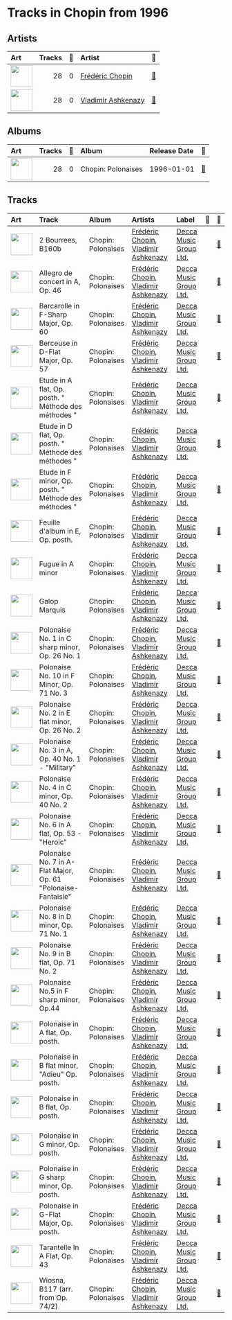# Tracks in Chopin from 1996

## Artists

| Art | Tracks | 💚 | Artist | 🔗 |
|:---|---:|---:|:---|:---|
| <img src="https://i.scdn.co/image/ab6761610000e5ebe55372097569b7b56b439365" alt="" width="50" /> | 28 | 0 | [Frédéric Chopin](../../artists/fr_d_ric_chopin/overview.md) | [🔗](https://open.spotify.com/artist/7y97mc3bZRFXzT2szRM4L4) |
| <img src="https://i.scdn.co/image/ab6761610000e5eba5a4a932f73faefc19b4e24f" alt="" width="50" /> | 28 | 0 | [Vladimir Ashkenazy](../../artists/vladimir_ashkenazy/overview.md) | [🔗](https://open.spotify.com/artist/20iZXzMb8LoWXOeca32i82) |

## Albums

| Art | Tracks | 💚 | Album | Release Date | 🔗 |
|:---|---:|---:|:---|:---|:---|
| <img src="https://i.scdn.co/image/ab67616d0000b2734a1bf73a2b9a6387a353a9ef" alt="" width="50" /> | 28 | 0 | Chopin: Polonaises | 1996-01-01 | [🔗](https://open.spotify.com/album/19ofW4fqCAR2uQJKVWw6L6) |

## Tracks

| Art | Track | Album | Artists | Label | 💚 | 🔗 |
|:---|:---|:---|:---|:---|:---|:---|
| <img src="https://i.scdn.co/image/ab67616d0000b2734a1bf73a2b9a6387a353a9ef" alt="" width="50" /> | 2 Bourrees, B160b | Chopin: Polonaises | [Frédéric Chopin](../../artists/fr_d_ric_chopin/overview.md), [Vladimir Ashkenazy](../../artists/vladimir_ashkenazy/overview.md) | [Decca Music Group Ltd.](../../labels/decca_music_group_ltd_) | | [🔗](https://open.spotify.com/track/0NQBcvME4NKAruNFixVDa8) |
| <img src="https://i.scdn.co/image/ab67616d0000b2734a1bf73a2b9a6387a353a9ef" alt="" width="50" /> | Allegro de concert in A, Op. 46 | Chopin: Polonaises | [Frédéric Chopin](../../artists/fr_d_ric_chopin/overview.md), [Vladimir Ashkenazy](../../artists/vladimir_ashkenazy/overview.md) | [Decca Music Group Ltd.](../../labels/decca_music_group_ltd_) | | [🔗](https://open.spotify.com/track/5HYXEEalWgkYTPCphTXRNY) |
| <img src="https://i.scdn.co/image/ab67616d0000b2734a1bf73a2b9a6387a353a9ef" alt="" width="50" /> | Barcarolle in F-Sharp Major, Op. 60 | Chopin: Polonaises | [Frédéric Chopin](../../artists/fr_d_ric_chopin/overview.md), [Vladimir Ashkenazy](../../artists/vladimir_ashkenazy/overview.md) | [Decca Music Group Ltd.](../../labels/decca_music_group_ltd_) | | [🔗](https://open.spotify.com/track/5XYA3OqUUlTwmd68LoRZ41) |
| <img src="https://i.scdn.co/image/ab67616d0000b2734a1bf73a2b9a6387a353a9ef" alt="" width="50" /> | Berceuse in D-Flat Major, Op. 57 | Chopin: Polonaises | [Frédéric Chopin](../../artists/fr_d_ric_chopin/overview.md), [Vladimir Ashkenazy](../../artists/vladimir_ashkenazy/overview.md) | [Decca Music Group Ltd.](../../labels/decca_music_group_ltd_) | | [🔗](https://open.spotify.com/track/5MTSnTHRueOmkRKxZl5cnD) |
| <img src="https://i.scdn.co/image/ab67616d0000b2734a1bf73a2b9a6387a353a9ef" alt="" width="50" /> | Etude in A flat, Op. posth. " Méthode des méthodes " | Chopin: Polonaises | [Frédéric Chopin](../../artists/fr_d_ric_chopin/overview.md), [Vladimir Ashkenazy](../../artists/vladimir_ashkenazy/overview.md) | [Decca Music Group Ltd.](../../labels/decca_music_group_ltd_) | | [🔗](https://open.spotify.com/track/13F1AunNkOPDFNx4qU45Yi) |
| <img src="https://i.scdn.co/image/ab67616d0000b2734a1bf73a2b9a6387a353a9ef" alt="" width="50" /> | Etude in D flat, Op. posth. " Méthode des méthodes " | Chopin: Polonaises | [Frédéric Chopin](../../artists/fr_d_ric_chopin/overview.md), [Vladimir Ashkenazy](../../artists/vladimir_ashkenazy/overview.md) | [Decca Music Group Ltd.](../../labels/decca_music_group_ltd_) | | [🔗](https://open.spotify.com/track/0banlptk443bq1tLPFcy0f) |
| <img src="https://i.scdn.co/image/ab67616d0000b2734a1bf73a2b9a6387a353a9ef" alt="" width="50" /> | Etude in F minor, Op. posth. " Méthode des méthodes " | Chopin: Polonaises | [Frédéric Chopin](../../artists/fr_d_ric_chopin/overview.md), [Vladimir Ashkenazy](../../artists/vladimir_ashkenazy/overview.md) | [Decca Music Group Ltd.](../../labels/decca_music_group_ltd_) | | [🔗](https://open.spotify.com/track/32nPG1lcFo1yMLAvxkqJMI) |
| <img src="https://i.scdn.co/image/ab67616d0000b2734a1bf73a2b9a6387a353a9ef" alt="" width="50" /> | Feuille d'album in E, Op. posth. | Chopin: Polonaises | [Frédéric Chopin](../../artists/fr_d_ric_chopin/overview.md), [Vladimir Ashkenazy](../../artists/vladimir_ashkenazy/overview.md) | [Decca Music Group Ltd.](../../labels/decca_music_group_ltd_) | | [🔗](https://open.spotify.com/track/7kI2IrXahE6gVUIiRmQSLE) |
| <img src="https://i.scdn.co/image/ab67616d0000b2734a1bf73a2b9a6387a353a9ef" alt="" width="50" /> | Fugue in A minor | Chopin: Polonaises | [Frédéric Chopin](../../artists/fr_d_ric_chopin/overview.md), [Vladimir Ashkenazy](../../artists/vladimir_ashkenazy/overview.md) | [Decca Music Group Ltd.](../../labels/decca_music_group_ltd_) | | [🔗](https://open.spotify.com/track/31dHappgsBbViaFb5O26AD) |
| <img src="https://i.scdn.co/image/ab67616d0000b2734a1bf73a2b9a6387a353a9ef" alt="" width="50" /> | Galop Marquis | Chopin: Polonaises | [Frédéric Chopin](../../artists/fr_d_ric_chopin/overview.md), [Vladimir Ashkenazy](../../artists/vladimir_ashkenazy/overview.md) | [Decca Music Group Ltd.](../../labels/decca_music_group_ltd_) | | [🔗](https://open.spotify.com/track/0CeyjRUCfoltQmSTVL1h3M) |
| <img src="https://i.scdn.co/image/ab67616d0000b2734a1bf73a2b9a6387a353a9ef" alt="" width="50" /> | Polonaise No. 1 in C sharp minor, Op. 26 No. 1 | Chopin: Polonaises | [Frédéric Chopin](../../artists/fr_d_ric_chopin/overview.md), [Vladimir Ashkenazy](../../artists/vladimir_ashkenazy/overview.md) | [Decca Music Group Ltd.](../../labels/decca_music_group_ltd_) | | [🔗](https://open.spotify.com/track/1OCezcm1Sy4qHouo4S5pYp) |
| <img src="https://i.scdn.co/image/ab67616d0000b2734a1bf73a2b9a6387a353a9ef" alt="" width="50" /> | Polonaise No. 10 in F Minor, Op. 71 No. 3 | Chopin: Polonaises | [Frédéric Chopin](../../artists/fr_d_ric_chopin/overview.md), [Vladimir Ashkenazy](../../artists/vladimir_ashkenazy/overview.md) | [Decca Music Group Ltd.](../../labels/decca_music_group_ltd_) | | [🔗](https://open.spotify.com/track/4Z1UxWGoY904w8k9mszKM7) |
| <img src="https://i.scdn.co/image/ab67616d0000b2734a1bf73a2b9a6387a353a9ef" alt="" width="50" /> | Polonaise No. 2 in E flat minor, Op. 26 No. 2 | Chopin: Polonaises | [Frédéric Chopin](../../artists/fr_d_ric_chopin/overview.md), [Vladimir Ashkenazy](../../artists/vladimir_ashkenazy/overview.md) | [Decca Music Group Ltd.](../../labels/decca_music_group_ltd_) | | [🔗](https://open.spotify.com/track/3ydVMQUTvpVrF8dZrsl5Ev) |
| <img src="https://i.scdn.co/image/ab67616d0000b2734a1bf73a2b9a6387a353a9ef" alt="" width="50" /> | Polonaise No. 3 in A, Op. 40 No. 1 - "Military" | Chopin: Polonaises | [Frédéric Chopin](../../artists/fr_d_ric_chopin/overview.md), [Vladimir Ashkenazy](../../artists/vladimir_ashkenazy/overview.md) | [Decca Music Group Ltd.](../../labels/decca_music_group_ltd_) | | [🔗](https://open.spotify.com/track/0gVQEJjqUsi90RxWqVbgwh) |
| <img src="https://i.scdn.co/image/ab67616d0000b2734a1bf73a2b9a6387a353a9ef" alt="" width="50" /> | Polonaise No. 4 in C minor, Op. 40 No. 2 | Chopin: Polonaises | [Frédéric Chopin](../../artists/fr_d_ric_chopin/overview.md), [Vladimir Ashkenazy](../../artists/vladimir_ashkenazy/overview.md) | [Decca Music Group Ltd.](../../labels/decca_music_group_ltd_) | | [🔗](https://open.spotify.com/track/2GNjTKljmnTuM1u1JybqWo) |
| <img src="https://i.scdn.co/image/ab67616d0000b2734a1bf73a2b9a6387a353a9ef" alt="" width="50" /> | Polonaise No. 6 in A flat, Op. 53 -"Heroic" | Chopin: Polonaises | [Frédéric Chopin](../../artists/fr_d_ric_chopin/overview.md), [Vladimir Ashkenazy](../../artists/vladimir_ashkenazy/overview.md) | [Decca Music Group Ltd.](../../labels/decca_music_group_ltd_) | | [🔗](https://open.spotify.com/track/3yfUKhwg1Z3EQ9JDuD4IcK) |
| <img src="https://i.scdn.co/image/ab67616d0000b2734a1bf73a2b9a6387a353a9ef" alt="" width="50" /> | Polonaise No. 7 in A-Flat Major, Op. 61 "Polonaise-Fantaisie" | Chopin: Polonaises | [Frédéric Chopin](../../artists/fr_d_ric_chopin/overview.md), [Vladimir Ashkenazy](../../artists/vladimir_ashkenazy/overview.md) | [Decca Music Group Ltd.](../../labels/decca_music_group_ltd_) | | [🔗](https://open.spotify.com/track/6Ww7NRbAZVhujfpzbxDwT1) |
| <img src="https://i.scdn.co/image/ab67616d0000b2734a1bf73a2b9a6387a353a9ef" alt="" width="50" /> | Polonaise No. 8 in D minor, Op. 71 No. 1 | Chopin: Polonaises | [Frédéric Chopin](../../artists/fr_d_ric_chopin/overview.md), [Vladimir Ashkenazy](../../artists/vladimir_ashkenazy/overview.md) | [Decca Music Group Ltd.](../../labels/decca_music_group_ltd_) | | [🔗](https://open.spotify.com/track/6KLB4fl8olgi63Ou1rCk6G) |
| <img src="https://i.scdn.co/image/ab67616d0000b2734a1bf73a2b9a6387a353a9ef" alt="" width="50" /> | Polonaise No. 9 in B flat, Op. 71 No. 2 | Chopin: Polonaises | [Frédéric Chopin](../../artists/fr_d_ric_chopin/overview.md), [Vladimir Ashkenazy](../../artists/vladimir_ashkenazy/overview.md) | [Decca Music Group Ltd.](../../labels/decca_music_group_ltd_) | | [🔗](https://open.spotify.com/track/1Zn73d2gGlicKht8Gy2dEC) |
| <img src="https://i.scdn.co/image/ab67616d0000b2734a1bf73a2b9a6387a353a9ef" alt="" width="50" /> | Polonaise No.5 in F sharp minor, Op.44 | Chopin: Polonaises | [Frédéric Chopin](../../artists/fr_d_ric_chopin/overview.md), [Vladimir Ashkenazy](../../artists/vladimir_ashkenazy/overview.md) | [Decca Music Group Ltd.](../../labels/decca_music_group_ltd_) | | [🔗](https://open.spotify.com/track/2zspeAzgqAGGXCqMRToZA9) |
| <img src="https://i.scdn.co/image/ab67616d0000b2734a1bf73a2b9a6387a353a9ef" alt="" width="50" /> | Polonaise in A flat, Op. posth. | Chopin: Polonaises | [Frédéric Chopin](../../artists/fr_d_ric_chopin/overview.md), [Vladimir Ashkenazy](../../artists/vladimir_ashkenazy/overview.md) | [Decca Music Group Ltd.](../../labels/decca_music_group_ltd_) | | [🔗](https://open.spotify.com/track/5ggAFuPO4UTnwTyQvsXKrH) |
| <img src="https://i.scdn.co/image/ab67616d0000b2734a1bf73a2b9a6387a353a9ef" alt="" width="50" /> | Polonaise in B flat minor, "Adieu" Op. posth. | Chopin: Polonaises | [Frédéric Chopin](../../artists/fr_d_ric_chopin/overview.md), [Vladimir Ashkenazy](../../artists/vladimir_ashkenazy/overview.md) | [Decca Music Group Ltd.](../../labels/decca_music_group_ltd_) | | [🔗](https://open.spotify.com/track/4wSnRMekUb9HNqBVb7n2YB) |
| <img src="https://i.scdn.co/image/ab67616d0000b2734a1bf73a2b9a6387a353a9ef" alt="" width="50" /> | Polonaise in B flat, Op. posth. | Chopin: Polonaises | [Frédéric Chopin](../../artists/fr_d_ric_chopin/overview.md), [Vladimir Ashkenazy](../../artists/vladimir_ashkenazy/overview.md) | [Decca Music Group Ltd.](../../labels/decca_music_group_ltd_) | | [🔗](https://open.spotify.com/track/5deo7Ft5wjFnOHDiW70nID) |
| <img src="https://i.scdn.co/image/ab67616d0000b2734a1bf73a2b9a6387a353a9ef" alt="" width="50" /> | Polonaise in G minor, Op. posth. | Chopin: Polonaises | [Frédéric Chopin](../../artists/fr_d_ric_chopin/overview.md), [Vladimir Ashkenazy](../../artists/vladimir_ashkenazy/overview.md) | [Decca Music Group Ltd.](../../labels/decca_music_group_ltd_) | | [🔗](https://open.spotify.com/track/4JXQYuYn9NLqe9iVVAl21T) |
| <img src="https://i.scdn.co/image/ab67616d0000b2734a1bf73a2b9a6387a353a9ef" alt="" width="50" /> | Polonaise in G sharp minor, Op. posth. | Chopin: Polonaises | [Frédéric Chopin](../../artists/fr_d_ric_chopin/overview.md), [Vladimir Ashkenazy](../../artists/vladimir_ashkenazy/overview.md) | [Decca Music Group Ltd.](../../labels/decca_music_group_ltd_) | | [🔗](https://open.spotify.com/track/5QNMePqrnx2LEGIBnT7gEt) |
| <img src="https://i.scdn.co/image/ab67616d0000b2734a1bf73a2b9a6387a353a9ef" alt="" width="50" /> | Polonaise in G-Flat Major, Op. posth. | Chopin: Polonaises | [Frédéric Chopin](../../artists/fr_d_ric_chopin/overview.md), [Vladimir Ashkenazy](../../artists/vladimir_ashkenazy/overview.md) | [Decca Music Group Ltd.](../../labels/decca_music_group_ltd_) | | [🔗](https://open.spotify.com/track/1K1wiCI72t7woE8VfrJg2K) |
| <img src="https://i.scdn.co/image/ab67616d0000b2734a1bf73a2b9a6387a353a9ef" alt="" width="50" /> | Tarantelle In A Flat, Op. 43 | Chopin: Polonaises | [Frédéric Chopin](../../artists/fr_d_ric_chopin/overview.md), [Vladimir Ashkenazy](../../artists/vladimir_ashkenazy/overview.md) | [Decca Music Group Ltd.](../../labels/decca_music_group_ltd_) | | [🔗](https://open.spotify.com/track/0Dy23NaykLsmz6VM0lUJ9e) |
| <img src="https://i.scdn.co/image/ab67616d0000b2734a1bf73a2b9a6387a353a9ef" alt="" width="50" /> | Wiosna, B117 (arr. from Op. 74/2) | Chopin: Polonaises | [Frédéric Chopin](../../artists/fr_d_ric_chopin/overview.md), [Vladimir Ashkenazy](../../artists/vladimir_ashkenazy/overview.md) | [Decca Music Group Ltd.](../../labels/decca_music_group_ltd_) | | [🔗](https://open.spotify.com/track/43ImiMGkllrumEdG03D0nX) |
